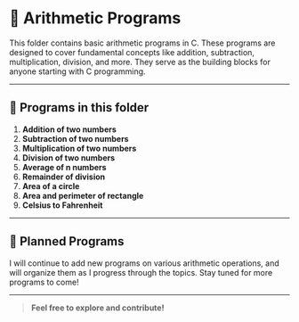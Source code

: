 # 📁 Arithmetic Programs

This folder contains basic arithmetic programs in C. These programs are designed to cover fundamental concepts like addition, subtraction, multiplication, division, and more. They serve as the building blocks for anyone starting with C programming.

---

## 📝 Programs in this folder

1. **Addition of two numbers**
2. **Subtraction of two numbers**
3. **Multiplication of two numbers**
4. **Division of two numbers**
5. **Average of n numbers**
6. **Remainder of division**
7. **Area of a circle**
8. **Area and perimeter of rectangle** 
9. **Celsius to Fahrenheit**
---

## 📅 Planned Programs

I will continue to add new programs on various arithmetic operations, and will organize them as I progress through the topics. Stay tuned for more programs to come!

---

> **Feel free to explore and contribute!**  
